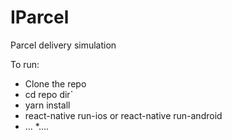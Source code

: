 # IParcel
Parcel delivery simulation

To run:
* Clone the repo
* cd repo dir`
* yarn install
* react-native run-ios or react-native run-android
* ...
*....
